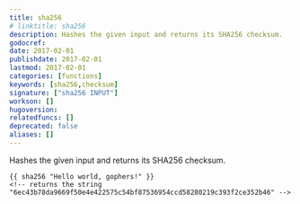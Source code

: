 ```yaml
---
title: sha256
# linktitle: sha256
description: Hashes the given input and returns its SHA256 checksum.
godocref:
date: 2017-02-01
publishdate: 2017-02-01
lastmod: 2017-02-01
categories: [functions]
keywords: [sha256,checksum]
signature: ["sha256 INPUT"]
workson: []
hugoversion:
relatedfuncs: []
deprecated: false
aliases: []
---
```


Hashes the given input and returns its SHA256 checksum.

```
{{ sha256 "Hello world, gophers!" }}
<!-- returns the string "6ec43b78da9669f50e4e422575c54bf87536954ccd58280219c393f2ce352b46" -->
```
